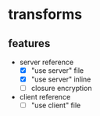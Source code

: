 # transforms

## features

- server reference
  - [x] "use server" file
  - [x] "use server" inline
  - [ ] closure encryption
- client reference
  - [ ] "use client" file
